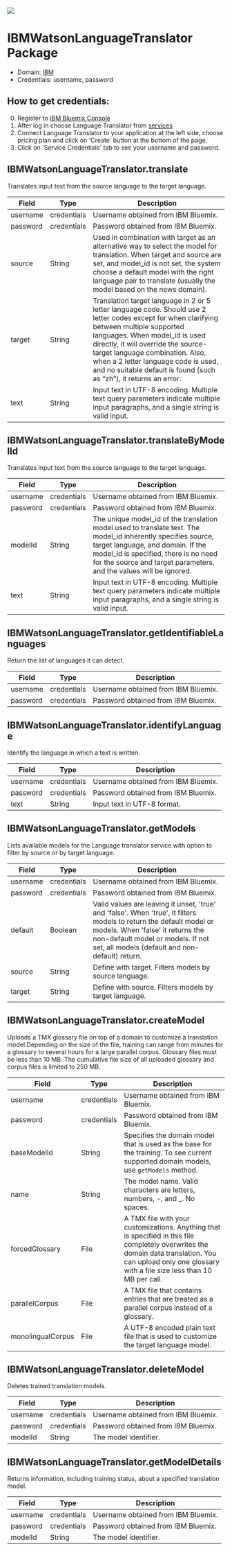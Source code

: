 [![](https://scdn.rapidapi.com/RapidAPI_banner.png)](https://rapidapi.com/package/IBMWatsonLanguageTranslator/functions?utm_source=RapidAPIGitHub_IBMTranslatorFunctions&utm_medium=button&utm_content=RapidAPI_GitHub)
# IBMWatsonLanguageTranslator Package

* Domain: [IBM](https://www.ibm.com/watson)
* Credentials: username, password

## How to get credentials:
0. Register to [IBM Bluemix Console](https://console.ng.bluemix.net/registration/)
1. After log in choose Language Translator from [services](https://console.ng.bluemix.net/catalog/?category=watson)
2. Connect Language Translator to your application at the left side, choose pricing plan and click on 'Create' button at the bottom of the page.
3. Click on 'Service Credentials' tab to see your username and password.

## IBMWatsonLanguageTranslator.translate
Translates input text from the source language to the target language.

| Field       | Type       | Description
|-------------|------------|----------
| username    | credentials| Username obtained from IBM Bluemix.
| password    | credentials| Password obtained from IBM Bluemix.
| source      | String     | Used in combination with target as an alternative way to select the model for translation. When target and source are set, and model_id is not set, the system choose a default model with the right language pair to translate (usually the model based on the news domain).
| target      | String     | Translation target language in 2 or 5 letter language code. Should use 2 letter codes except for when clarifying between multiple supported languages. When model_id is used directly, it will override the source-target language combination. Also, when a 2 letter language code is used, and no suitable default is found (such as “zh”), it returns an error.
| text        | String     | Input text in UTF-8 encoding. Multiple text query parameters indicate multiple input paragraphs, and a single string is valid input.

## IBMWatsonLanguageTranslator.translateByModelId
Translates input text from the source language to the target language.

| Field       | Type       | Description
|-------------|------------|----------
| username    | credentials| Username obtained from IBM Bluemix.
| password    | credentials| Password obtained from IBM Bluemix.
| modelId     | String     | The unique model_id of the translation model used to translate text. The model_id inherently specifies source, target language, and domain. If the model_id is specified, there is no need for the source and target parameters, and the values will be ignored.
| text        | String     | Input text in UTF-8 encoding. Multiple text query parameters indicate multiple input paragraphs, and a single string is valid input.

## IBMWatsonLanguageTranslator.getIdentifiableLanguages
Return the list of languages it can detect.

| Field       | Type       | Description
|-------------|------------|----------
| username    | credentials| Username obtained from IBM Bluemix.
| password    | credentials| Password obtained from IBM Bluemix.

## IBMWatsonLanguageTranslator.identifyLanguage
Identify the language in which a text is written.

| Field       | Type       | Description
|-------------|------------|----------
| username    | credentials| Username obtained from IBM Bluemix.
| password    | credentials| Password obtained from IBM Bluemix.
| text        | String     | Input text in UTF-8 format.

## IBMWatsonLanguageTranslator.getModels
Lists available models for the Language translator service with option to filter by source or by target language.

| Field       | Type       | Description
|-------------|------------|----------
| username    | credentials| Username obtained from IBM Bluemix.
| password    | credentials| Password obtained from IBM Bluemix.
| default     | Boolean    | Valid values are leaving it unset, 'true' and 'false'. When 'true', it filters models to return the default model or models. When 'false' it returns the non-default model or models. If not set, all models (default and non-default) return.
| source      | String     | Define with target. Filters models by source language.
| target      | String     | Define with source. Filters models by target language.

## IBMWatsonLanguageTranslator.createModel
Uploads a TMX glossary file on top of a domain to customize a translation model.Depending on the size of the file, training can range from minutes for a glossary to several hours for a large parallel corpus. Glossary files must be less than 10 MB. The cumulative file size of all uploaded glossary and corpus files is limited to 250 MB.

| Field            | Type       | Description
|------------------|------------|----------
| username         | credentials| Username obtained from IBM Bluemix.
| password         | credentials| Password obtained from IBM Bluemix.
| baseModelId      | String     | Specifies the domain model that is used as the base for the training. To see current supported domain models, use `getModels` method.
| name             | String     | The model name. Valid characters are letters, numbers, -, and _. No spaces.
| forcedGlossary   | File       | A TMX file with your customizations. Anything that is specified in this file completely overwrites the domain data translation. You can upload only one glossary with a file size less than 10 MB per call.
| parallelCorpus   | File       | A TMX file that contains entries that are treated as a parallel corpus instead of a glossary.
| monolingualCorpus| File       | A UTF-8 encoded plain text file that is used to customize the target language model.

## IBMWatsonLanguageTranslator.deleteModel
Deletes trained translation models.

| Field       | Type       | Description
|-------------|------------|----------
| username    | credentials| Username obtained from IBM Bluemix.
| password    | credentials| Password obtained from IBM Bluemix.
| modelId     | String     | The model identifier.

## IBMWatsonLanguageTranslator.getModelDetails
Returns information, including training status, about a specified translation model.

| Field       | Type       | Description
|-------------|------------|----------
| username    | credentials| Username obtained from IBM Bluemix.
| password    | credentials| Password obtained from IBM Bluemix.
| modelId     | String     | The model identifier.
